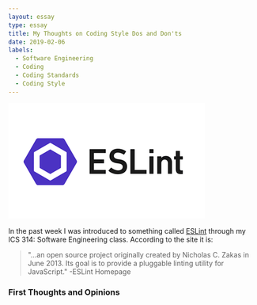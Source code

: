 ```yaml
---
layout: essay
type: essay
title: My Thoughts on Coding Style Dos and Don'ts
date: 2019-02-06
labels:
  - Software Engineering
  - Coding
  - Coding Standards
  - Coding Style
---
```


<img class="ui medium left floated rounded image" src="../images/eslint.png">

In the past week I was introduced to something called [ESLint](https://stackoverflow.com/questions/54323086/changing-javascript-functions-parameter-value-using-arguments-array-not-working) through my ICS 314: Software Engineering class. According to the site it is:

<blockquote>
 "...an open source project originally created by Nicholas C. Zakas in June 2013. Its goal is to provide a pluggable linting utility for JavaScript." -ESLint Homepage
</blockquote>

### First Thoughts and Opinions
